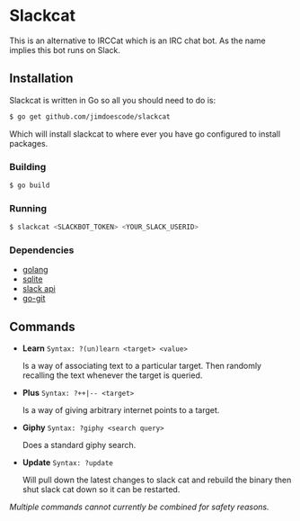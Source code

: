 Slackcat
========

This is an alternative to IRCCat which is an IRC chat bot. As the name implies this bot runs on Slack.

Installation
------------

Slackcat is written in Go so all you should need to do is:
```bash
$ go get github.com/jimdoescode/slackcat
```
Which will install slackcat to where ever you have go configured to install packages.

### Building

```bash
$ go build
```

### Running

```bash
$ slackcat <SLACKBOT_TOKEN> <YOUR_SLACK_USERID>
```

### Dependencies
- [golang](https://golang.org/)
- [sqlite](https://www.sqlite.org/)
- [slack api](https://godoc.org/github.com/nlopes/slack)
- [go-git](https://godoc.org/gopkg.in/src-d/go-git.v4)


Commands
--------

- **Learn** `Syntax: ?(un)learn <target> <value>` 

  Is a way of associating text to a particular target. Then randomly recalling the text whenever the target is queried.
- **Plus** `Syntax: ?++|-- <target>` 

  Is a way of giving arbitrary internet points to a target.
- **Giphy** `Syntax: ?giphy <search query>`

  Does a standard giphy search.
- **Update** `Syntax: ?update`

  Will pull down the latest changes to slack cat and rebuild the binary then shut slack cat down so it can be restarted.

*Multiple commands cannot currently be combined for safety reasons.*

